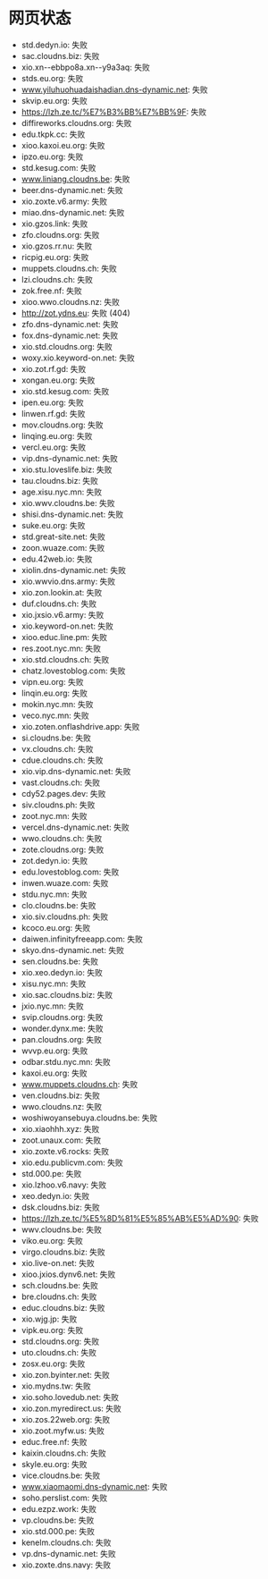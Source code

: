 # 网页状态
- std.dedyn.io: 失败
- sac.cloudns.biz: 失败
- xio.xn--ebbpo8a.xn--y9a3aq: 失败
- stds.eu.org: 失败
- www.yiluhuohuadaishadian.dns-dynamic.net: 失败
- skvip.eu.org: 失败
- https://lzh.ze.tc/%E7%B3%BB%E7%BB%9F: 失败
- diffireworks.cloudns.org: 失败
- edu.tkpk.cc: 失败
- xioo.kaxoi.eu.org: 失败
- ipzo.eu.org: 失败
- std.kesug.com: 失败
- www.liniang.cloudns.be: 失败
- beer.dns-dynamic.net: 失败
- xio.zoxte.v6.army: 失败
- miao.dns-dynamic.net: 失败
- xio.gzos.link: 失败
- zfo.cloudns.org: 失败
- xio.gzos.rr.nu: 失败
- ricpig.eu.org: 失败
- muppets.cloudns.ch: 失败
- lzi.cloudns.ch: 失败
- zok.free.nf: 失败
- xioo.wwo.cloudns.nz: 失败
- http://zot.ydns.eu: 失败 (404)
- zfo.dns-dynamic.net: 失败
- fox.dns-dynamic.net: 失败
- xio.std.cloudns.org: 失败
- woxy.xio.keyword-on.net: 失败
- xio.zot.rf.gd: 失败
- xongan.eu.org: 失败
- xio.std.kesug.com: 失败
- ipen.eu.org: 失败
- linwen.rf.gd: 失败
- mov.cloudns.org: 失败
- linqing.eu.org: 失败
- vercl.eu.org: 失败
- vip.dns-dynamic.net: 失败
- xio.stu.loveslife.biz: 失败
- tau.cloudns.biz: 失败
- age.xisu.nyc.mn: 失败
- xio.wwv.cloudns.be: 失败
- shisi.dns-dynamic.net: 失败
- suke.eu.org: 失败
- std.great-site.net: 失败
- zoon.wuaze.com: 失败
- edu.42web.io: 失败
- xiolin.dns-dynamic.net: 失败
- xio.wwvio.dns.army: 失败
- xio.zon.lookin.at: 失败
- duf.cloudns.ch: 失败
- xio.jxsio.v6.army: 失败
- xio.keyword-on.net: 失败
- xioo.educ.line.pm: 失败
- res.zoot.nyc.mn: 失败
- xio.std.cloudns.ch: 失败
- chatz.lovestoblog.com: 失败
- vipn.eu.org: 失败
- linqin.eu.org: 失败
- mokin.nyc.mn: 失败
- veco.nyc.mn: 失败
- xio.zoten.onflashdrive.app: 失败
- si.cloudns.be: 失败
- vx.cloudns.ch: 失败
- cdue.cloudns.ch: 失败
- xio.vip.dns-dynamic.net: 失败
- vast.cloudns.ch: 失败
- cdy52.pages.dev: 失败
- siv.cloudns.ph: 失败
- zoot.nyc.mn: 失败
- vercel.dns-dynamic.net: 失败
- wwo.cloudns.ch: 失败
- zote.cloudns.org: 失败
- zot.dedyn.io: 失败
- edu.lovestoblog.com: 失败
- inwen.wuaze.com: 失败
- stdu.nyc.mn: 失败
- clo.cloudns.be: 失败
- xio.siv.cloudns.ph: 失败
- kcoco.eu.org: 失败
- daiwen.infinityfreeapp.com: 失败
- skyo.dns-dynamic.net: 失败
- sen.cloudns.be: 失败
- xio.xeo.dedyn.io: 失败
- xisu.nyc.mn: 失败
- xio.sac.cloudns.biz: 失败
- jxio.nyc.mn: 失败
- svip.cloudns.org: 失败
- wonder.dynx.me: 失败
- pan.cloudns.org: 失败
- wvvp.eu.org: 失败
- odbar.stdu.nyc.mn: 失败
- kaxoi.eu.org: 失败
- www.muppets.cloudns.ch: 失败
- ven.cloudns.biz: 失败
- wwo.cloudns.nz: 失败
- woshiwoyansebuya.cloudns.be: 失败
- xio.xiaohhh.xyz: 失败
- zoot.unaux.com: 失败
- xio.zoxte.v6.rocks: 失败
- xio.edu.publicvm.com: 失败
- std.000.pe: 失败
- xio.lzhoo.v6.navy: 失败
- xeo.dedyn.io: 失败
- dsk.cloudns.biz: 失败
- https://lzh.ze.tc/%E5%8D%81%E5%85%AB%E5%AD%90: 失败
- wwv.cloudns.be: 失败
- viko.eu.org: 失败
- virgo.cloudns.biz: 失败
- xio.live-on.net: 失败
- xioo.jxios.dynv6.net: 失败
- sch.cloudns.be: 失败
- bre.cloudns.ch: 失败
- educ.cloudns.biz: 失败
- xio.wjg.jp: 失败
- vipk.eu.org: 失败
- std.cloudns.org: 失败
- uto.cloudns.ch: 失败
- zosx.eu.org: 失败
- xio.zon.byinter.net: 失败
- xio.mydns.tw: 失败
- xio.soho.lovedub.net: 失败
- xio.zon.myredirect.us: 失败
- xio.zos.22web.org: 失败
- xio.zoot.myfw.us: 失败
- educ.free.nf: 失败
- kaixin.cloudns.ch: 失败
- skyle.eu.org: 失败
- vice.cloudns.be: 失败
- www.xiaomaomi.dns-dynamic.net: 失败
- soho.perslist.com: 失败
- edu.ezpz.work: 失败
- vp.cloudns.be: 失败
- xio.std.000.pe: 失败
- kenelm.cloudns.ch: 失败
- vp.dns-dynamic.net: 失败
- xio.zoxte.dns.navy: 失败

